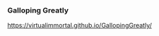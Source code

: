 <h3>Galloping Greatly</h3>
<a target="_blank" href="https://virtualimmortal.github.io/GallopingGreatly/">https://virtualimmortal.github.io/GallopingGreatly/</a>
